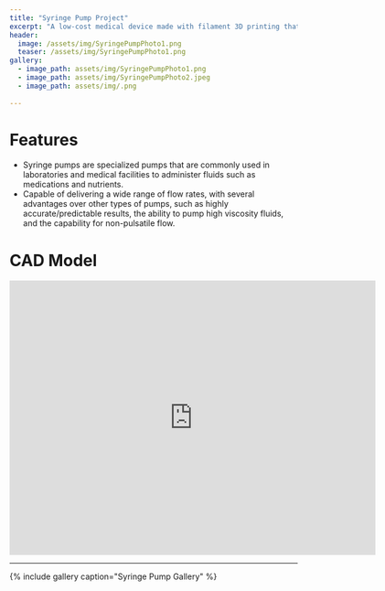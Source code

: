 ```yaml
---
title: "Syringe Pump Project"
excerpt: "A low-cost medical device made with filament 3D printing that allows for precise control over flow rate"
header:
  image: /assets/img/SyringePumpPhoto1.png
  teaser: /assets/img/SyringePumpPhoto1.png
gallery:
  - image_path: assets/img/SyringePumpPhoto1.png
  - image_path: assets/img/SyringePumpPhoto2.jpeg
  - image_path: assets/img/.png
   
---
```


# Features

* Syringe pumps are specialized pumps that are commonly used in laboratories and medical facilities to administer fluids such as medications and nutrients.
* Capable of delivering a wide range of flow rates, with several advantages over other types of pumps, such as highly accurate/predictable results, the ability to pump high viscosity fluids, and the capability for non-pulsatile flow.

# CAD Model
<iframe src="https://vanderbilt643.autodesk360.com/shares/public/SH512d4QTec90decfa6e30e580610129e8c1?mode=embed" width="640" height="480" allowfullscreen="true" webkitallowfullscreen="true" mozallowfullscreen="true"  frameborder="0"></iframe>

---

{% include gallery caption="Syringe Pump Gallery" %}
